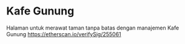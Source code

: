 # Kafe Gunung
Halaman untuk merawat taman tanpa batas dengan manajemen Kafe Gunung
https://etherscan.io/verifySig/255061
